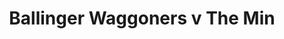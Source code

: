 ---
year: "2004"
serialNumber: "0292" 
game: "Ballinger Waggoners"
title: "Ballinger Waggoners v The Min"
gameLocation: ""
gameDate: ""
result: ""
resultType: ""
type: "game"
---
